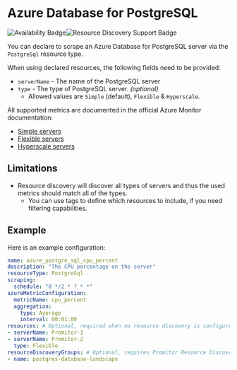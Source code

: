 # Azure Database for PostgreSQL

![Availability Badge](https://img.shields.io/badge/Available%20Starting-v1.0-green.svg)![Resource Discovery Support Badge](https://img.shields.io/badge/Support%20for%20Resource%20Discovery-Yes-green.svg)

You can declare to scrape an Azure Database for PostgreSQL server via the `PostgreSql`
resource type.

When using declared resources, the following fields need to be provided:

- `serverName` - The name of the PostgreSQL server
- `type` - The type of PostgreSQL server. *(optional)*
  - Allowed values are `Simple` (default), `Flexible` & `Hyperscale`.

All supported metrics are documented in the official Azure Monitor documentation:

- [Simple servers](https://docs.microsoft.com/en-us/azure/azure-monitor/platform/metrics-supported#microsoftdbforpostgresqlservers)
- [Flexible servers](https://docs.microsoft.com/en-us/azure/azure-monitor/essentials/metrics-supported#microsoftdbforpostgresqlflexibleservers)
- [Hyperscale servers](https://docs.microsoft.com/en-us/azure/azure-monitor/essentials/metrics-supported#microsoftdbforpostgresqlservergroupsv2)

## Limitations

- Resource discovery will discover all types of servers and thus the used metrics should match all of the types.
  - You can use tags to define which resources to include, if you need filtering capabilities.

## Example

Here is an example configuration:

```yaml
name: azure_postgre_sql_cpu_percent
description: "The CPU percentage on the server"
resourceType: PostgreSql
scraping:
  schedule: "0 */2 * ? * *"
azureMetricConfiguration:
  metricName: cpu_percent
  aggregation:
    type: Average
    interval: 00:01:00
resources: # Optional, required when no resource discovery is configured
- serverName: Promitor-1
- serverName: Promitor-2
  type: Flexible
resourceDiscoveryGroups: # Optional, requires Promitor Resource Discovery agent (https://promitor.io/concepts/how-it-works#using-resource-discovery)
- name: postgres-database-landscape
```
